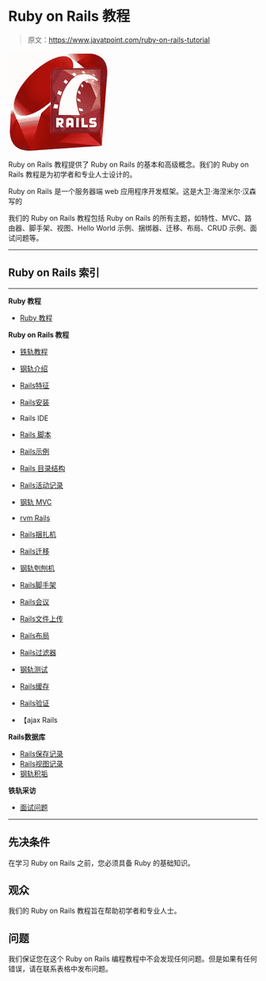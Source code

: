 # Ruby on Rails 教程

> 原文：<https://www.javatpoint.com/ruby-on-rails-tutorial>

![Ruby on Rails Tutorial](img/7f83bd4970c6a0703951ff129231dcc3.png)

Ruby on Rails 教程提供了 Ruby on Rails 的基本和高级概念。我们的 Ruby on Rails 教程是为初学者和专业人士设计的。

Ruby on Rails 是一个服务器端 web 应用程序开发框架。这是大卫·海涅米尔·汉森写的

我们的 Ruby on Rails 教程包括 Ruby on Rails 的所有主题，如特性、MVC、路由器、脚手架、视图、Hello World 示例、捆绑器、迁移、布局、CRUD 示例、面试问题等。

* * *

## Ruby on Rails 索引

* * *

**Ruby 教程**

*   [Ruby 教程](ruby-tutorial)

**Ruby on Rails 教程**

*   [铁轨教程](ruby-on-rails-tutorial)
*   [钢轨介绍](ruby-on-rails-introduction)
*   [Rails特征](ruby-on-rails-features)
*   [Rails安装](ruby-on-rails-installation)
*   Rails IDE
*   [Rails 脚本](ruby-on-rails-scripts)
*   [Rails示例](ruby-on-rails-hello-world-example)
*   [Rails 目录结构](ruby-on-rails-directory-structure)
*   [Rails活动记录](ruby-on-rails-active-record)
*   [钢轨 MVC](ruby-on-rails-mvc)
*   [rvm Rails](ruby-on-rails-rvm)
*   [Rails捆扎机](ruby-on-rails-bundler)
*   [Rails迁移](ruby-on-rails-migrations)

*   [钢轨刳刨机](ruby-on-rails-router)
*   [Rails脚手架](ruby-on-rails-scaffolding)
*   [Rails会议](ruby-on-rails-session)
*   [Rails文件上传](ruby-on-rails-file-upload)
*   [Rails布局](ruby-on-rails-layout)
*   [Rails过滤器](ruby-on-rails-filters)
*   [钢轨测试](ruby-on-rails-testing)
*   [Rails缓存](ruby-on-rails-caching)
*   [Rails验证](ruby-on-rails-validation)
*   【ajax Rails

**Rails数据库**

*   [Rails保存记录](ruby-on-rails-save-record)
*   [Rails视图记录](ruby-on-rails-view-record)
*   [钢轨积垢](ruby-on-rails-crud)

**铁轨采访**

*   [面试问题](ruby-on-rails-interview-questions)

* * *

## 先决条件

在学习 Ruby on Rails 之前，您必须具备 Ruby 的基础知识。

## 观众

我们的 Ruby on Rails 教程旨在帮助初学者和专业人士。

## 问题

我们保证您在这个 Ruby on Rails 编程教程中不会发现任何问题。但是如果有任何错误，请在联系表格中发布问题。